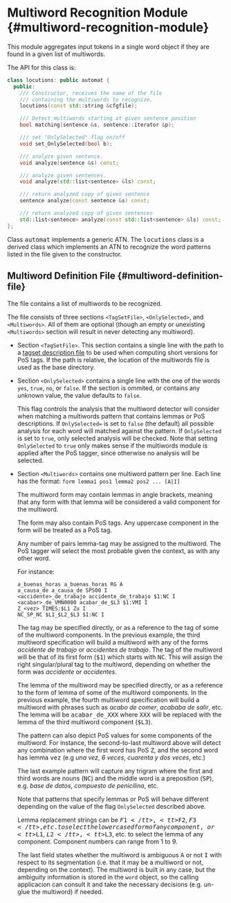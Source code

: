# Multiword Recognition Module {#multiword-recognition-module}

This module aggregates input tokens in a single word object if they are found in a given list of multiwords.

The API for this class is:

```C++
class locutions: public automat {
  public:
    /// Constructor, receives the name of the file
    /// containing the multiwords to recognize.
    locutions(const std::string &cfgfile);

    /// Detect multiwords starting at given sentence position
    bool matching(sentence &s, sentence::iterator &p);

    /// set "OnlySelected" flag on/off
    void set_OnlySelected(bool b);

    /// analyze given sentence.
    void analyze(sentence &s) const;

    /// analyze given sentences.
    void analyze(std::list<sentence> &ls) const;

    /// return analyzed copy of given sentence
    sentence analyze(const sentence &s) const;

    /// return analyzed copy of given sentences
    std::list<sentence> analyze(const std::list<sentence> &ls) const;
};
```

Class <tt>automat</tt> implements a generic ATN. The <tt>locutions</tt> class is a derived class which implements an ATN to recognize the word patterns listed in the file given to the constructor.

## Multiword Definition File {#multiword-definition-file}

The file contains a list of multiwords to be recognized.

The file consists of three sections `<TagSetFile>`, `<OnlySelected>`, and `<Multiwords>`. All of them are optional (though an empty or unexisting `<Multiwords>` section will result in never detecting any multiword).

*   Section `<TagSetFile>`. This section contains a single line with the path to a [tagset description file](modules/tagset.md) to be used when computing short versions for PoS tags. If the path is relative, the location of the multiwords file is used as the base directory.
*   Section `<OnlySelected>` contains a single line with the one of the words `yes`, `true`, `no`, or `false`. If the section is ommited, or contains any unknown value, the value defaults to `false`.

    This flag controls the analysis that the multiword detector will consider when matching a multiwords pattern that contains lemmas or PoS descriptions. If `OnlySelected=` is set to `false` (the default) all possible analysis for each word will matched against the pattern. If `OnlySelected` is set to `true`, only selected analysis will be checked. Note that setting `OnlySelected` to `true` only makes sense if the multiwords module is applied after the PoS tagger, since otherwise no analysis will be selected.

*   Section `<Multiwords>` contains one multiword pattern per line. Each line has the format: `form lemma1 pos1 lemma2 pos2 ... [A|I]`

    The multiword form may contain lemmas in angle brackets, meaning that any form with that lemma will be considered a valid component for the multiword.

    The form may also contain PoS tags. Any uppercase component in the form will be treated as a PoS tag.

    Any number of pairs lemma-tag may be assigned to the multiword. The PoS tagger will select the most probable given the context, as with any other word.

    For instance:

    ```
    a_buenas_horas a_buenas_horas RG A
    a_causa_de a_causa_de SPS00 I
    <accidente>_de_trabajo accidente_de_trabajo $1:NC I
    <acabar>_de_VMN0000 acabar_de_$L3 $1:VMI I
    Z_<vez> TIMES:$L1 Zu I
    NC_SP_NC $L1_$L2_$L3 $1:NC I
    ```

    The tag may be specified directly, or as a reference to the tag of some of the multiword components. In the previous example, the third multiword specification will build a multiword with any of the forms _accidente de trabajo_ or _accidentes de trabajo_. The tag of the multiword will be that of its first form (<tt>$1</tt>) which starts with <tt>NC</tt>. This will assign the right singular/plural tag to the multiword, depending on whether the form was _accidente_ or _accidentes_.

    The lemma of the multiword may be specified directly, or as a reference to the form of lemma of some of the multiword components. In the previous example, the fourth multiword specification will build a multiword with phrases such as _acabo de comer_, _acababa de salir_, etc. The lemma will be <tt>acabar_de_XXX</tt> where <tt>XXX</tt> will be replaced with the lemma of the third multiword component (<tt>$L3</tt>).

    The pattern can also depict PoS values for some components of the multiword. For instance, the second-to-last multiword above will detect any combination where the first word has PoS <tt>Z</tt>, and the second word has lemma <tt>vez</tt> (e.g _una vez_, _6 veces_, _cuarenta y dos veces_, etc.)

    The last example pattern will capture any trigram where the first and third words are nouns (<tt>NC</tt>) and the middle word is a preposition (<tt>SP</tt>), e.g. _base de datos_, _compuesto de penicilina_, etc.

    Note that patterns that specify lemmas or PoS will behave different depending on the value of the flag `OnlySelected` described above.

    Lemma replacement strings can be <tt>$F1</tt>, <tt>$F2</tt>, <tt>$F3</tt>, etc. to select the lowercased form of any component, or <tt>$L1</tt>, <tt>$L2</tt>, <tt>$L3</tt>, etc. to select the lemma of any component. Component numbers can range from 1 to 9.

    The last field states whether the multiword is ambiguous <tt>A</tt> or not <tt>I</tt> with respect to its segmentation (i.e. that it may be a multiword or not, depending on the context). The multiword is built in any case, but the ambiguity information is stored in the `word` object, so the calling applicacion can consult it and take the necessary decisions (e.g. un-glue the multiword) if needed.
